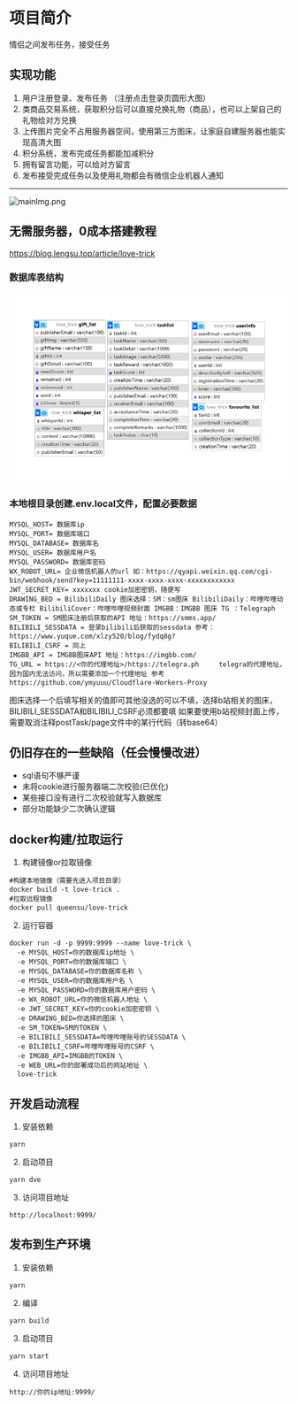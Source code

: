 # 项目简介
情侣之间发布任务，接受任务

## 实现功能

1. 用户注册登录、发布任务 （注册点击登录页圆形大图）
2. 类商品交易系统，获取积分后可以直接兑换礼物（商品），也可以上架自己的礼物给对方兑换 
3. 上传图片完全不占用服务器空间，使用第三方图床，让家庭自建服务器也能实现高清大图 
4. 积分系统，发布完成任务都能加减积分  
5. 拥有留言功能，可以给对方留言
6. 发布接受完成任务以及使用礼物都会有微信企业机器人通知
***
![mainImg.png](readmeImg%2FmainImg.png)
## 无需服务器，0成本搭建教程 
https://blog.lengsu.top/article/love-trick


### 数据库表结构

![sql.png](readmeImg%2Fsql.png)

### 本地根目录创建.env.local文件，配置必要数据
```text
MYSQL_HOST= 数据库ip
MYSQL_PORT= 数据库端口
MYSQL_DATABASE= 数据库名
MYSQL_USER= 数据库用户名
MYSQL_PASSWORD= 数据库密码
WX_ROBOT_URL= 企业微信机器人的url 如：https://qyapi.weixin.qq.com/cgi-bin/webhook/send?key=11111111-xxxx-xxxx-xxxx-xxxxxxxxxxxx
JWT_SECRET_KEY= xxxxxxx cookie加密密钥，随便写
DRAWING_BED = BilibiliDaily 图床选择：SM：sm图床 BilibiliDaily：哔哩哔哩动态或专栏 BilibiliCover：哔哩哔哩视频封面 IMGBB：IMGBB 图床 TG ：Telegraph
SM_TOKEN = SM图床注册后获取的API 地址：https://smms.app/
BILIBILI_SESSDATA = 登录bilibili后获取的sessdata 参考：https://www.yuque.com/xlzy520/blog/fydq8g?
BILIBILI_CSRF = 同上
IMGBB_API = IMGBB图床API 地址：https://imgbb.com/
TG_URL = https://<你的代理地址>/https://telegra.ph     telegra的代理地址，因为国内无法访问，所以需要添加一个代理地址 参考https://github.com/ymyuuu/Cloudflare-Workers-Proxy
```
图床选择一个后填写相关的值即可其他没选的可以不填，选择b站相关的图床，BILIBILI_SESSDATA和BILIBILI_CSRF必须都要填
如果要使用b站视频封面上传，需要取消注释postTask/page文件中的某行代码（转base64）

## 仍旧存在的一些缺陷（任会慢慢改进）
* sql语句不够严谨
* 未将cookie进行服务器端二次校验(已优化)
* 某些接口没有进行二次校验就写入数据库
* 部分功能缺少二次确认逻辑

## docker构建/拉取运行
1. 构建镜像or拉取镜像
```shell
#构建本地镜像（需要先进入项目目录）
docker build -t love-trick .
#拉取远程镜像
docker pull queensu/love-trick
```
2. 运行容器
```shell
docker run -d -p 9999:9999 --name love-trick \
  -e MYSQL_HOST=你的数据库ip地址 \
  -e MYSQL_PORT=你的数据库端口 \
  -e MYSQL_DATABASE=你的数据库名称 \
  -e MYSQL_USER=你的数据库用户名 \
  -e MYSQL_PASSWORD=你的数据库用户密码 \
  -e WX_ROBOT_URL=你的微信机器人地址 \
  -e JWT_SECRET_KEY=你的cookie加密密钥 \
  -e DRAWING_BED=你选择的图床 \
  -e SM_TOKEN=SM的TOKEN \
  -e BILIBILI_SESSDATA=哔哩哔哩账号的SESSDATA \
  -e BILIBILI_CSRF=哔哩哔哩账号的CSRF \
  -e IMGBB_API=IMGBB的TOKEN \
  -e WEB_URL=你的部署成功后的网站地址 \
  love-trick
```

## 开发启动流程
1. 安装依赖
```shell
yarn
```
2. 启动项目
```shell
yarn dve
```
3. 访问项目地址
```text
http://localhost:9999/
```

## 发布到生产环境

1. 安装依赖 
```shell
yarn
```
2. 编译
```shell
yarn build
```
3. 启动项目
```shell
yarn start
```
4. 访问项目地址
```text
http://你的ip地址:9999/
```
